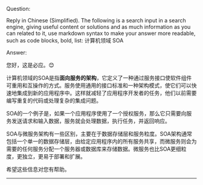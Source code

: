 Question:

Reply in Chinese (Simplified).
The following is a search input in a search engine, giving useful content or solutions and as much information as you can related to it, use markdown syntax to make your answer more readable, such as code blocks, bold, list:
计算机领域 SOA

Answer:

您好，这是必应。😊

计算机领域的SOA是指**面向服务的架构**，它定义了一种通过服务接口使软件组件可重用和互操作的方式。服务使用通用的接口标准和一种架构模式，使它们可以快速地集成到新的应用程序中。这样就减轻了应用程序开发者的任务，他们以前需要编写重复的代码或处理复杂的集成问题。

SOA的一个例子是，如果一个应用程序使用了一个授权服务，那么它只需要向服务发送请求和输入数据，服务就会处理数据，执行任务，并返回响应。

SOA与微服务架构有一些区别，主要在于数据存储层和服务粒度。SOA架构通常包括一个单一的数据存储层，由给定应用程序内的所有服务共享，而微服务则会为需要的任何服务分配一个服务器或数据库来存储数据。微服务也比SOA更细粒度，更独立，更易于部署和扩展。

希望这些信息对您有帮助。


<hr/>

